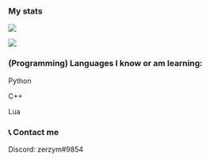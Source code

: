 ### My stats

![](https://github-readme-stats.vercel.app/api?username=zerzym&theme=dark&show_icons=true)

<!-- Pin me later!!!
[![](https://github-readme-stats.vercel.app/api/pin/?username=zerzym&repo=github-readme-stats&theme=dark&show_icons=true)](https://github.com/)
-->

[![](https://github-readme-stats.vercel.app/api/top-langs/?username=zerzym&theme=dark&show_icons=true)](https://github.com/anuraghazra/github-readme-stats)


### (Programming) Languages I know or am learning:

Python

C++

Lua 

### 📞 Contact me 

Discord: zerzym#9854

